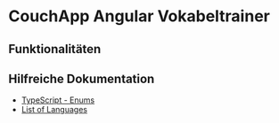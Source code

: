 CouchApp Angular Vokabeltrainer
===============================

## Funktionalitäten



## Hilfreiche Dokumentation


- [TypeScript - Enums](https://www.typescriptlang.org/docs/handbook/enums.html)
- [List of Languages](https://en.wikipedia.org/wiki/List_of_ISO_639-1_codes)




